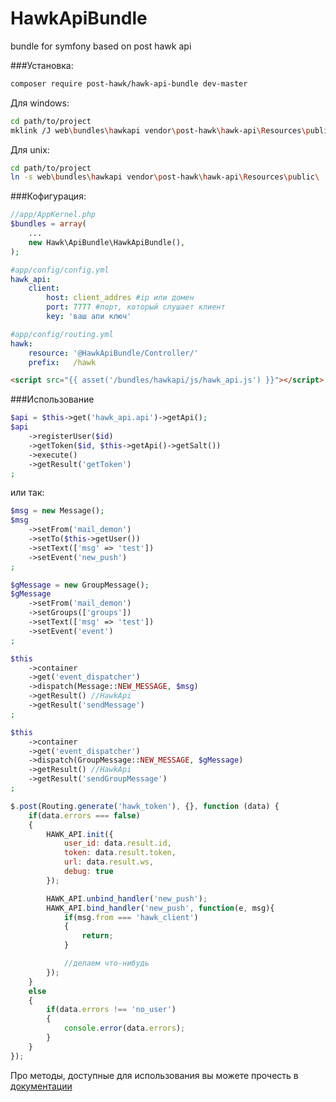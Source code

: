 # HawkApiBundle
bundle for symfony based on post hawk api

###Установка:

```bash
composer require post-hawk/hawk-api-bundle dev-master
```
Для windows:
```bash
cd path/to/project
mklink /J web\bundles\hawkapi vendor\post-hawk\hawk-api\Resources\public\
```

Для unix:

```bash
cd path/to/project
ln -s web\bundles\hawkapi vendor\post-hawk\hawk-api\Resources\public\
```

###Кофигурация:

```php
//app/AppKernel.php
$bundles = array(
	...
    new Hawk\ApiBundle\HawkApiBundle(),
);
```

```yml
#app/config/config.yml
hawk_api:
    client:
        host: client_addres #ip или домен
        port: 7777 #порт, который слушает клиент
        key: 'ваш апи ключ'
```

```yml
#app/config/routing.yml
hawk:
    resource: '@HawkApiBundle/Controller/'
    prefix:   /hawk
```

```html
<script src="{{ asset('/bundles/hawkapi/js/hawk_api.js') }}"></script>
```
###Использование
```php
$api = $this->get('hawk_api.api')->getApi();
$api
    ->registerUser($id)
    ->getToken($id, $this->getApi()->getSalt())
    ->execute()
    ->getResult('getToken')
;
```
или так:
```php
$msg = new Message();
$msg
	->setFrom('mail_demon')
	->setTo($this->getUser())
	->setText(['msg' => 'test'])
	->setEvent('new_push')
;

$gMessage = new GroupMessage();
$gMessage
	->setFrom('mail_demon')
	->setGroups(['groups'])
	->setText(['msg' => 'test'])
	->setEvent('event')
;

$this
	->container
	->get('event_dispatcher')
	->dispatch(Message::NEW_MESSAGE, $msg)
	->getResult() //HawkApi
	->getResult('sendMessage')
;

$this
	->container
	->get('event_dispatcher')
	->dispatch(GroupMessage::NEW_MESSAGE, $gMessage)
	->getResult() //HawkApi
	->getResult('sendGroupMessage')
;

```

```javascript
$.post(Routing.generate('hawk_token'), {}, function (data) {
    if(data.errors === false)
    {
        HAWK_API.init({
            user_id: data.result.id,
            token: data.result.token,
            url: data.result.ws,
            debug: true
        });

        HAWK_API.unbind_handler('new_push');
        HAWK_API.bind_handler('new_push', function(e, msg){
            if(msg.from === 'hawk_client')
            {
                return;
            }

            //делаем что-нибудь
        });
    }
    else
    {
        if(data.errors !== 'no_user')
        {
            console.error(data.errors);
        }
    }
});
```

Про методы, доступные для использования вы можете прочесть в [документации](https://github.com/postHawk/hawk_api/wiki)
